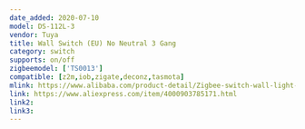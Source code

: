 ```yaml
---
date_added: 2020-07-10
model: DS-112L-3
vendor: Tuya
title: Wall Switch (EU) No Neutral 3 Gang 
category: switch
supports: on/off
zigbeemodel: ['TS0013']
compatible: [z2m,iob,zigate,deconz,tasmota]
mlink: https://www.alibaba.com/product-detail/Zigbee-switch-wall-light-push-button_62583187224.html
link: https://www.aliexpress.com/item/4000903785171.html
link2: 
link3: 
---
```

